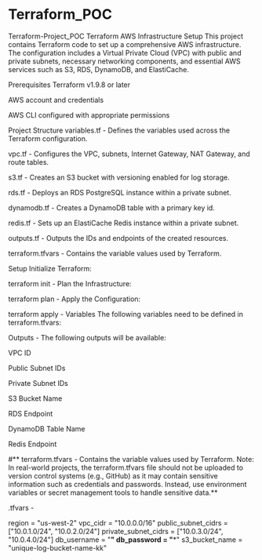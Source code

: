 # Terraform_POC
Terraform-Project_POC
Terraform AWS Infrastructure Setup This project contains Terraform code to set up a comprehensive AWS infrastructure. The configuration includes a Virtual Private Cloud (VPC) with public and private subnets, necessary networking components, and essential AWS services such as S3, RDS, DynamoDB, and ElastiCache.

Prerequisites Terraform v1.9.8 or later

AWS account and credentials

AWS CLI configured with appropriate permissions

Project Structure variables.tf - Defines the variables used across the Terraform configuration.

vpc.tf - Configures the VPC, subnets, Internet Gateway, NAT Gateway, and route tables.

s3.tf - Creates an S3 bucket with versioning enabled for log storage.

rds.tf - Deploys an RDS PostgreSQL instance within a private subnet.

dynamodb.tf - Creates a DynamoDB table with a primary key id.

redis.tf - Sets up an ElastiCache Redis instance within a private subnet.

outputs.tf - Outputs the IDs and endpoints of the created resources.

terraform.tfvars - Contains the variable values used by Terraform.

Setup Initialize Terraform:

terraform init - Plan the Infrastructure:

terraform plan - Apply the Configuration:

terraform apply - Variables The following variables need to be defined in terraform.tfvars:

Outputs -  The following outputs will be available:

VPC ID

Public Subnet IDs

Private Subnet IDs

S3 Bucket Name

RDS Endpoint

DynamoDB Table Name

Redis Endpoint

#** terraform.tfvars - Contains the variable values used by Terraform. Note: In real-world projects, the terraform.tfvars file should not be uploaded to version control systems (e.g., GitHub) as it may contain sensitive information such as credentials and passwords. Instead, use environment variables or secret management tools to handle sensitive data.**

.tfvars - 

region = "us-west-2"
vpc_cidr = "10.0.0.0/16"
public_subnet_cidrs = ["10.0.1.0/24", "10.0.2.0/24"]
private_subnet_cidrs = ["10.0.3.0/24", "10.0.4.0/24"]
db_username = "******"
db_password = "*******"
s3_bucket_name = "unique-log-bucket-name-kk"

